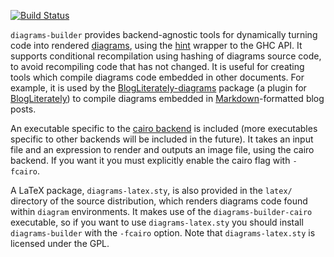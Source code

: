 [![Build Status](https://secure.travis-ci.org/diagrams/diagrams-builder.png)](http://travis-ci.org/diagrams/diagrams-builder)

`diagrams-builder` provides backend-agnostic tools for dynamically
turning code into rendered
[diagrams](http://projects.haskell.org/diagrams), using the
[hint](http://hackage.haskell.org/package/hint) wrapper to the GHC
API.  It supports conditional recompilation using hashing of diagrams
source code, to avoid recompiling code that has not changed.  It is
useful for creating tools which compile diagrams code embedded in
other documents.  For example, it is used by the
[BlogLiterately-diagrams](http://hackage.haskell.org/package/BlogLiterately%2Ddiagrams)
package (a plugin for
[BlogLiterately](http://hackage.haskell.org/package/BlogLiterately))
to compile diagrams embedded in
[Markdown](http://daringfireball.net/projects/markdown/)-formatted
blog posts.

An executable specific to the
[cairo backend](http://github.com/diagrams/diagrams-cairo) is included
(more executables specific to other backends will be included in the
future).  It takes an input file and an expression to render and
outputs an image file, using the cairo backend.  If you want it you
must explicitly enable the cairo flag with `-fcairo`.
		     
A LaTeX package, `diagrams-latex.sty`, is also provided in the
`latex/` directory of the source distribution, which renders diagrams
code found within `diagram` environments.  It makes use of the
`diagrams-builder-cairo` executable, so if you want to use
`diagrams-latex.sty` you should install `diagrams-builder` with the
`-fcairo` option.  Note that `diagrams-latex.sty` is licensed under
the GPL.
